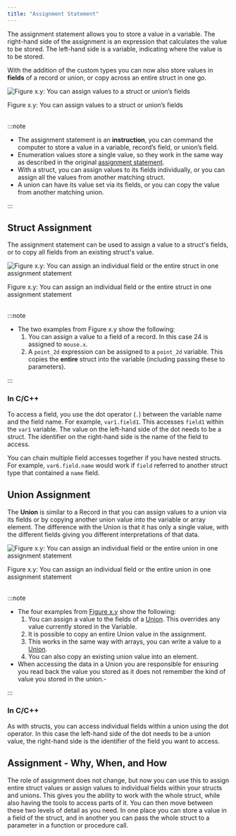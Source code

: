 ```yaml
---
title: "Assignment Statement"
---
```


The assignment statement allows you to store a value in a variable. The right-hand side of the assignment is an expression that calculates the value to be stored. The left-hand side is a variable, indicating where the value is to be stored.

With the addition of the custom types you can now also store values in **fields** of a record or union, or copy across an entire struct in one go.

<a id="FigureAssignmentStatementWithFieldsAndElements"></a>

![Figure x.y: You can assign values to a struct or union’s fields](./images/assignment-statement-with-fields-and-elements.png "You can assign values to a struct or union’s fields")
<div class="caption"><span class="caption-figure-nbr">Figure x.y: </span>You can assign values to a struct or union’s fields</div><br/>

:::note

- The assignment statement is an **instruction**, you can command the computer to store a value in a variable, record’s field, or union’s field.
- Enumeration values store a single value, so they work in the same way as described in the original [assignment statement](../../../../part-1-instructions/1-sequence-and-data/1-concepts/08-assignment-statement).
- With a struct, you can assign values to its fields individually, or you can assign all the values from another matching struct.
- A union can have its value set via its fields, or you can copy the value from another matching union.

:::

## Struct Assignment

The assignment statement can be used to assign a value to a struct's fields, or to copy all fields from an existing struct's value.

![Figure x.y: You can assign an individual field or the entire struct in one assignment statement](./images/assignment-record.png "You can assign an individual field or the entire struct in one assignment statement")
<div class="caption"><span class="caption-figure-nbr">Figure x.y: </span>You can assign an individual field or the entire struct in one assignment statement</div><br/>

:::note

- The two examples from Figure x.y show the following:
  1. You can assign a value to a field of a record. In this case 24 is assigned to `mouse.x`.
  2. A `point_2d` expression can be assigned to a `point_2d` variable. This copies the **entire**
struct into the variable (including passing these to parameters).

:::

### In C/C++

To access a field, you use the dot operator (`.`) between the variable name and the field name. For example, `var1.field1`. This accesses `field1` within the `var1` variable. The value on the left-hand side of the dot needs to be a struct. The identifier on the right-hand side is the name of the field to access.

You can chain multiple field accesses together if you have nested structs. For example, `var6.field.name` would work if `field` referred to another struct type that contained a `name` field.

## Union Assignment

The **Union** is similar to a Record in that you can assign values to a union via its fields or by copying another union value into the variable or array element. The difference with the Union is that it has only a single
value, with the different fields giving you different interpretations of that data.

<a id="FigureAssignmentUnion"></a>

![Figure x.y: You can assign an individual field or the entire union in one assignment statement](./images/assignment-union.png "You can assign an individual field or the entire union in one assignment statement")
<div class="caption"><span class="caption-figure-nbr">Figure x.y: </span>You can assign an individual field or the entire union in one assignment statement</div><br/>

:::note

- The four examples from [Figure x.y](#FigureAssignmentUnion) show the following:
  1. You can assign a value to the fields of a [Union](../03-type-declaration#union). This overrides any value currently
stored in the Variable.
  2. It is possible to copy an entire Union value in the assignment.
  3. This works in the same way with arrays, you can write a value to a [Union](../03-type-declaration#union). 
  4. You can also copy an existing union value into an element.
- When accessing the data in a Union you are responsible for ensuring you read back the value you stored as it does not remember the kind of value you stored in the union.- 

:::

### In C/C++

As with structs, you can access individual fields within a union using the dot operator. In this case the left-hand side of the dot needs to be a union value, the right-hand side is the identifier of the field you want to access.

## Assignment - Why, When, and How

The role of assignment does not change, but now you can use this to assign entire struct values or assign values to individual fields within your structs and unions. This gives you the ability to work with the whole struct, while also having the tools to access parts of it. You can then move between these two levels of detail as you need. In one place you can store a value in a field of the struct, and in another you can pass the whole struct to a parameter in a function or procedure call.
